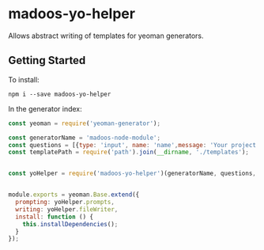 # madoos-yo-helper

Allows abstract writing of templates for yeoman generators.

## Getting Started

To install:

    npm i --save madoos-yo-helper

In the generator index:

``` javascript
const yeoman = require('yeoman-generator');

const generatorName = 'madoos-node-module';
const questions = [{type: 'input', name: 'name',message: 'Your project name',default: null}];    
const templatePath = require('path').join(__dirname, './templates');


const yoHelper = require('madoos-yo-helper')(generatorName, questions, templatePath);


module.exports = yeoman.Base.extend({
  prompting: yoHelper.prompts,
  writing: yoHelper.fileWriter, 
  install: function () {
    this.installDependencies();
  }
});
```